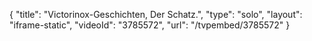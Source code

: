 {
    "title": "Victorinox-Geschichten, Der Schatz.",
    "type": "solo",
    "layout": "iframe-static",
    "videoId": "3785572",
    "url": "\/tvpembed\/3785572"
}